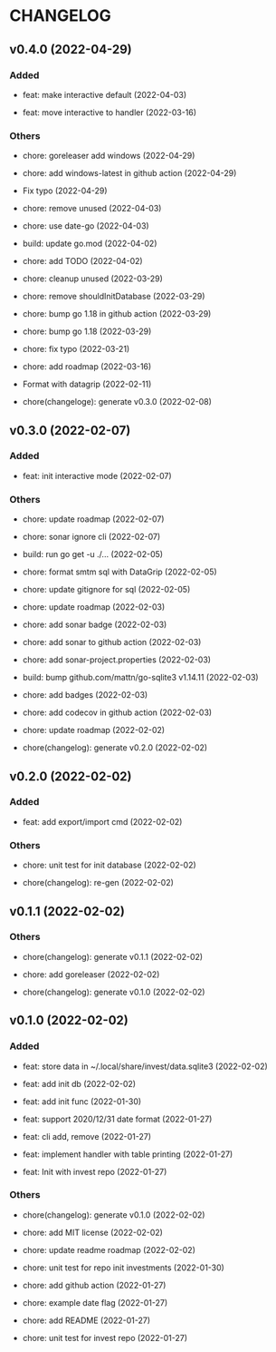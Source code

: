 # CHANGELOG

## v0.4.0 (2022-04-29)

### Added

- feat: make interactive default (2022-04-03)

- feat: move interactive to handler (2022-03-16)

### Others

- chore: goreleaser add windows (2022-04-29)

- chore: add windows-latest in github action (2022-04-29)

- Fix typo (2022-04-29)

- chore: remove unused (2022-04-03)

- chore: use date-go (2022-04-03)

- build: update go.mod (2022-04-02)

- chore: add TODO (2022-04-02)

- chore: cleanup unused (2022-03-29)

- chore: remove shouldInitDatabase (2022-03-29)

- chore: bump go 1.18 in github action (2022-03-29)

- chore: bump go 1.18 (2022-03-29)

- chore: fix typo (2022-03-21)

- chore: add roadmap (2022-03-16)

- Format with datagrip (2022-02-11)

- chore(changeloge): generate v0.3.0 (2022-02-08)

## v0.3.0 (2022-02-07)

### Added

- feat: init interactive mode (2022-02-07)

### Others

- chore: update roadmap (2022-02-07)

- chore: sonar ignore cli (2022-02-07)

- build: run go get -u ./... (2022-02-05)

- chore: format smtm sql with DataGrip (2022-02-05)

- chore: update gitignore for sql (2022-02-05)

- chore: update roadmap (2022-02-03)

- chore: add sonar badge (2022-02-03)

- chore: add sonar to github action (2022-02-03)

- chore: add sonar-project.properties (2022-02-03)

- build: bump github.com/mattn/go-sqlite3 v1.14.11 (2022-02-03)

- chore: add badges (2022-02-03)

- chore: add codecov in github action (2022-02-03)

- chore: update roadmap (2022-02-02)

- chore(changelog): generate v0.2.0 (2022-02-02)

## v0.2.0 (2022-02-02)

### Added

- feat: add export/import cmd (2022-02-02)

### Others

- chore: unit test for init database (2022-02-02)

- chore(changelog): re-gen (2022-02-02)

## v0.1.1 (2022-02-02)

### Others

- chore(changelog): generate v0.1.1 (2022-02-02)

- chore: add goreleaser (2022-02-02)

- chore(changelog): generate v0.1.0 (2022-02-02)

## v0.1.0 (2022-02-02)

### Added

- feat: store data in ~/.local/share/invest/data.sqlite3 (2022-02-02)

- feat: add init db (2022-02-02)

- feat: add init func (2022-01-30)

- feat: support 2020/12/31 date format (2022-01-27)

- feat: cli add, remove (2022-01-27)

- feat: implement handler with table printing (2022-01-27)

- feat: Init with invest repo (2022-01-27)

### Others

- chore(changelog): generate v0.1.0 (2022-02-02)

- chore: add MIT license (2022-02-02)

- chore: update readme roadmap (2022-02-02)

- chore: unit test for repo init investments (2022-01-30)

- chore: add github action (2022-01-27)

- chore: example date flag (2022-01-27)

- chore: add README (2022-01-27)

- chore: unit test for invest repo (2022-01-27)
